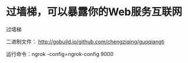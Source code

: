 过墙梯，可以暴露你的Web服务互联网
==========

过墙梯

二进制文件：
http://gobuild.io/github.com/chengziqing/guoqiangti

运行命令：ngrok -config=ngrok-config 9000